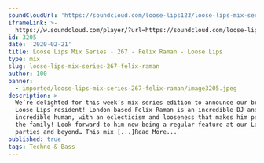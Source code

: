 ```yaml
---
soundCloudUrl: 'https://soundcloud.com/loose-lips123/loose-lips-mix-series-267-felix-raman'
iframeLink: >-
  https://w.soundcloud.com/player/?url=https://soundcloud.com/loose-lips123/loose-lips-mix-series-267-felix-raman&color=00aabb&auto_play=false&hide_related=false&show_comments=true&show_user=true&show_reposts=false
id: 3205
date: '2020-02-21'
title: Loose Lips Mix Series - 267 - Felix Raman - Loose Lips
type: mix
slug: loose-lips-mix-series-267-felix-raman
author: 100
banner:
  - imported/loose-lips-mix-series-267-felix-raman/image3205.jpeg
description: >-
  We’re delighted for this week’s mix series edition to announce our brand new
  Loose Lips resident! London-based Felix Raman is an incredible DJ and
  incredible human, with an eclecticism and looseness that makes him perfect for
  the family! Look forward to him now being a regular feature at our London
  parties and beyond… This mix [...]Read More...
published: true
tags: Techno & Bass
---
```

